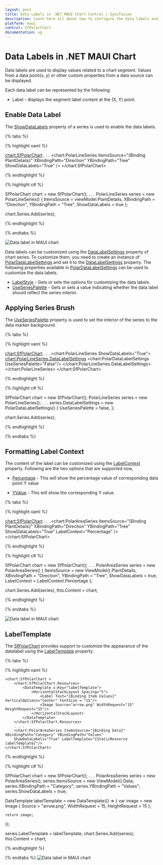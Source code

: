 ```yaml
---
layout: post
title: Data Labels in .NET MAUI Chart Control | Syncfusion
description: Learn here all about how to configure the data labels and their features in Syncfusion .NET MAUI Chart (SfPolarChart).
platform: maui
control: SfPolarChart
documentation: ug
---
```


# Data Labels in .NET MAUI Chart

Data labels are used to display values related to a chart segment. Values from a data point(x, y) or other custom properties from a data source can be displayed. 

Each data label can be represented by the following:

* Label - displays the segment label content at the (X, Y) point.

## Enable Data Label 

The [ShowDataLabels](https://help.syncfusion.com/cr/maui/Syncfusion.Maui.Charts.ChartSeries.html#Syncfusion_Maui_Charts_ChartSeries_ShowDataLabels) property of a series is used to enable the data labels.

{% tabs %}

{% highlight xaml %}

<chart:SfPolarChart>
    . . .
    <chart:PolarLineSeries ItemsSource="{Binding PlantDetails}"  XBindingPath="Direction" YBindingPath="Tree" 
                ShowDataLabels="True" />
</chart:SfPolarChart>

{% endhighlight %}

{% highlight c# %}

SfPolarChart chart = new SfPolarChart();
. . .
PolarLineSeries series = new PolarLineSeries()
{
    ItemsSource = viewModel.PlantDetails,
    XBindingPath = "Direction",
    YBindingPath = "Tree",
    ShowDataLabels = true
};

chart.Series.Add(series);

{% endhighlight %}

{% endtabs %}

![Data label in MAUI chart](DataLabel_images/MAUI_polar_line_datalabel.png)

Data labels can be customized using the [DataLabelSettings](https://help.syncfusion.com/cr/maui/Syncfusion.Maui.Charts.PolarSeries.html#Syncfusion_Maui_Charts_PolarSeries_DataLabelSettings) property of chart series. To customize them, you need to create an instance of [PolarDataLabelSettings](https://help.syncfusion.com/cr/maui/Syncfusion.Maui.Charts.PolarDataLabelSettings.html?tabs=tabid-1%2Ctabid-3) and set it to the [DataLabelSettings](https://help.syncfusion.com/cr/maui/Syncfusion.Maui.Charts.PolarSeries.html#Syncfusion_Maui_Charts_PolarSeries_DataLabelSettings) property. The following properties available in [PolarDataLabelSettings](https://help.syncfusion.com/cr/maui/Syncfusion.Maui.Charts.PolarDataLabelSettings.html?tabs=tabid-1%2Ctabid-3) can be used to customize the data labels.

* [LabelStyle](https://help.syncfusion.com/cr/maui/Syncfusion.Maui.Charts.ChartDataLabelSettings.html#Syncfusion_Maui_Charts_ChartDataLabelSettings_LabelStyle) - Gets or sets the options for customizing the data labels. 
* [UseSeriesPalette](https://help.syncfusion.com/cr/maui/Syncfusion.Maui.Charts.ChartDataLabelSettings.html#Syncfusion_Maui_Charts_ChartDataLabelSettings_UseSeriesPalette) - Gets or sets a value indicating whether the data label should reflect the series interior.

## Applying Series Brush

The [UseSeriesPalette](https://help.syncfusion.com/cr/maui/Syncfusion.Maui.Charts.ChartDataLabelSettings.html#Syncfusion_Maui_Charts_ChartDataLabelSettings_UseSeriesPalette) property is used to set the interior of the series to the data marker background.

{% tabs %}

{% highlight xaml %}

<chart:SfPolarChart>
    . . .
    <chart:PolarLineSeries ShowDataLabels="True">
        <chart:PolarLineSeries.DataLabelSettings>
            <chart:PolarDataLabelSettings  UseSeriesPalette="False"/>
        </chart:PolarLineSeries.DataLabelSettings>
    </chart:PolarLineSeries>
</chart:SfPolarChart>

{% endhighlight %}

{% highlight c# %}

SfPolarChart chart = new SfPolarChart();
PolarLineSeries series = new PolarLineSeries();
. . .
series.DataLabelSettings = new PolarDataLabelSettings()
{
    UseSeriesPalette = false,
};

chart.Series.Add(series);

{% endhighlight %}

{% endtabs %}

## Formatting Label Context

The content of the label can be customized using the [LabelContext](https://help.syncfusion.com/cr/maui/Syncfusion.Maui.Charts.LabelContext.html) property. Following are the two options that are supported now,

* [Percentage](https://help.syncfusion.com/cr/maui/Syncfusion.Maui.Charts.LabelContext.html#Syncfusion_Maui_Charts_LabelContext_Percentage) - This will show the percentage value of corresponding data point Y value

* [YValue](https://help.syncfusion.com/cr/maui/Syncfusion.Maui.Charts.LabelContext.html#Syncfusion_Maui_Charts_LabelContext_YValue) - This will show the corresponding Y value.

{% tabs %}

{% highlight xaml %}

<chart:SfPolarChart>
    . . .
    <chart:PolarAreaSeries ItemsSource="{Binding PlantDetails}" XBindingPath="Direction" YBindingPath="Tree" 
                    ShowDataLabels="True" LabelContext="Percentage" />
</chart:SfPolarChart>

{% endhighlight %}

{% highlight c# %}

SfPolarChart chart = new SfPolarChart();
. . .
PolarAreaSeries series = new PolarAreaSeries()
{
    ItemsSource = new ViewModel().PlantDetails,
    XBindingPath = "Direction",
    YBindingPath = "Tree",
    ShowDataLabels = true,
    LabelContext = LabelContext.Percentage
};

chart.Series.Add(series);
this.Content = chart;
        
{% endhighlight %}

{% endtabs %}

![Data label in MAUI chart](DataLabel_images/MAUI_polar_datalabel_context.png)

## LabelTemplate

The [SfPolarChart](https://help.syncfusion.com/cr/maui/Syncfusion.Maui.Charts.SfPolarChart.html?tabs=tabid-1%2Ctabid-3%2Ctabid-6%2Ctabid-8%2Ctabid-10%2Ctabid-23%2Ctabid-18%2Ctabid-12%2Ctabid-14%2Ctabid-20%2Ctabid-16) provides support to customize the appearance of the datalabel using the [LabelTemplate](https://help.syncfusion.com/cr/maui/Syncfusion.Maui.Charts.ChartSeries.html#Syncfusion_Maui_Charts_ChartSeries_LabelTemplate) property.

{% tabs %}

{% highlight xaml %}

    <chart:SfPolarChart >
        <chart:SfPolarChart.Resources>
            <DataTemplate x:Key="labelTemplate">
                <HorizontalStackLayout Spacing="5">
                    <Label Text="{Binding Item.Values}" VerticalOptions="Center" FontSize = "15"/>
                    <Image Source="arrow.png" WidthRequest="15" HeightRequest="15"/>
                </HorizontalStackLayout>
            </DataTemplate>
        </chart:SfPolarChart.Resources>
        . . .
        <chart:PolarAreaSeries ItemsSource="{Binding Data}" XBindingPath="Category" YBindingPath="Values" 
        ShowDataLabels="True" LabelTemplate="{StaticResource labelTemplate}"/>
    </chart:SfPolarChart>

{% endhighlight %}

{% highlight c# %}

SfPolarChart chart = new SfPolarChart();
. . .
PolarAreaSeries series = new PolarAreaSeries();
series.ItemsSource = new ViewModel().Data;
series.XBindingPath = "Category";
series.YBindingPath = "Values";
series.ShowDataLabels = true;

DataTemplate labelTemplate = new DataTemplate(() =>
{
    var image = new Image
    {
        Source = "arrow.png",
        WidthRequest = 15,
        HeightRequest = 15
    };
    
    return image;
});

series.LabelTemplate = labelTemplate;
chart.Series.Add(series);
this.Content = chart;
        
{% endhighlight %}

{% endtabs %}
![Data label in MAUI chart](DataLabel_images/MAUI_polar_datalabel_template.png)